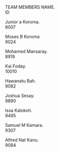 TEAM MEMBERS NAME.      
ID

Junior a Koroma.       
8007

Moses B Koroma         
9024

Mohamed Mansaray.      
8919

Kai Foday.             
10010

Hawanatu Bah.          
9082

Joshua Sesay.          
9890

Issa Kalokoh.          
9495

Samuel M Kamara.       
9307

Alfred Nat Kanu.       
9084
